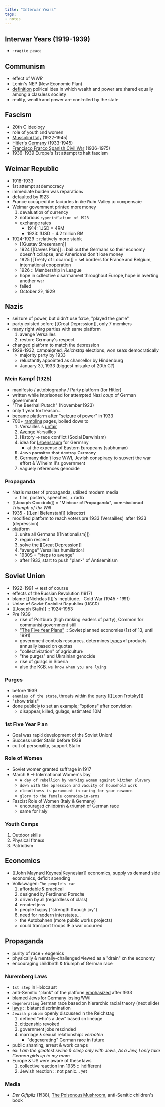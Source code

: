 ```yaml
---
title: "Interwar Years"
tags:
- notes
---
```

## Interwar Years (1919-1939)
- `Fragile peace`
## Communism
 - effect of WWI?
 - Lenin's NEP (New Economic Plan)
 - <u>definition</u> political idea in which wealth and power are shared equally among a classless society
 - reality, wealth and power are controlled by the state
## Fascism
- 20th C ideology
- role of youth and women
- <u>Mussolini Italy</u> (1922-1945)
- <u>Hitler's Germany</u> (1933-1945)
- <u>Francisco Franco Spanish Civil War</u> (1936-1975)
- 1936-1939 Europe's 1st attempt to halt fascism
## Weimar Republic
- 1918-1933
- 1st attempt at democracy
- immediate burden was reparations
- defaulted by 1923
- France occupied the factories in the Ruhr Valley to compensate
- Weimar government printed more money
	1. devaluation of currency
	2. notorious `hyperinflation of 1923`
	- exchange rates
		- 1914: 1USD = 4RM
		- 1923: 1USD = 4.2 trillion RM
- 1924-1929 :: relatively more stable
	- [[Gustav Stresemann]]
	- 1924 [[Dawes Plan]] :: bail out the Germans so their economy doesn't collapse, and Americans don't lose money
	- 1925 [[Treaty of Locarno]] :: set borders for France and Belgium, international cooperation
	- 1926 :: Membership in League
	- hope in collective disarmament throughout Europe, hope in averting another war
	- failed
	- October 29, 1929
## Nazis
- seizure of power, but didn't use force, "played the game"
- party existed before [[Great Depression]], only 7 members
- many right wing parties with same platform
	1. avenge Versailles
	2. restore Germany's respect
- changed platform to match the depression
- 1929-1932, campaigned, *Reichstag* elections, won seats democratically
	- majority party by 1933
	- reluctantly appointed as chancellor by Hindenburg
	- January 30, 1933 (biggest mistake of 20th C?)
### Mein Kampf (1925)
- manifesto / autobiography / Party platform (for Hitler)
- written while imprisoned for attempted Nazi *coup* of German government
- "The Beerhall Putsch" (November 1923)
- only 1 year for treason...
- became platform <u>after</u> "seizure of power" in 1933
- 700+ <u>rambling</u> pages, boiled down to
	1. Versailles is <u>unfair</u>
	2. <u>Avenge</u> Versailles
	3. History -> race conflict (Social Darwinism)
	4. idea for <u>Lebensraum</u> for Germany
		- at the expense of Eastern Europeans (subhuman)
	5. Jews parasites that destroy Germany
	6. Germany didn't lose WWI, Jewish conspiracy to subvert the war effort & Wilhelm II's government
	7. vaguely references genocide
### Propaganda
- Nazis master of propaganda, utilized modern media
	- film, posters, speeches, + radio
- [[Joseph Goebbels]] :: "Minister of Propaganda", commissioned *Triumph of the Will*
- 1935 - [[Leni Riefenstahl]] (director)
- modified platform to reach voters pre 1933 (Versailles), after 1933 (depression)
- platform
	1. unite all Germans ([[Nationalism]])
	2. regain respect
	3. solve the [[Great Depression]]
	4. "avenge" Versailles humiliation!
	- 1930S = "steps to avenge"
	- after 1933, start to push "plank" of Antisemitism
## Soviet Union
- 1922-1991 -> rest of course
- effects of the Russian Revolution (1917)
- blame [[Nicholas II]]'s ineptitude... Cold War (1945 - 1991)
- Union of Soviet Socialist Republics (USSR)
- [[Joseph Stalin]] :: 1924-1953
- Pre 1939
	- rise of Politburo (high ranking leaders of party), Common for communist government still
	- <u>"The Five Year Plans"</u> :: Soviet planned economies (1st of 13, until 1991)
	- government controls resources, determines <u>types</u> of products annually based on quotas
	- "collectivization" of agriculture
	- "the purges" and Ukrainian genocide
	- rise of gulags in Siberia
	- also the KGB. `we know when you are lying`
### Purges
- before 1939
- `enemies of the state`, threats within the party ([[Leon Trotsky]])
- "show trials"
- done publicly to set an example; "options" after conviction
	- disappear, killed, gulags, estimated 10M
### 1st Five Year Plan
- Goal was rapid development of the Soviet Union!
- Success under Stalin before 1939
- cult of personality, support Stalin
### Role of Women
- Soviet women granted suffrage in 1917
- March 8 -> International Women's Day
	- `A day of rebellion by working women against kitchen slavery`
	- `down with the opression and vacuity of household work`
	- `cleanliness is paramount in caring for your newborn`
	- `glory to the female comrades-in-arms`
- Fascist Role of Women (Italy & Germany)
	- encouraged childbirth & triumph of German race
	- same for Italy
### Youth Camps
1. Outdoor skills
2. Physical fitness
3. Patriotism
## Economics
- [[John Maynard Keynes|Keynesian]] economics, supply vs demand side economics, deficit spending
- Volkswagen: `The people's car`
	1. affordable & practical
	2. designed by Ferdinand Porsche
	3. driven by all (regardless of class)
	4. created jobs
	5. people happy ("strength through joy")
	6. need for modern interstates...
	- the Autobahnen (more public works projects)
	- could transport troops IF a war occurred
## Propaganda
- purity of race + eugenics
- physically & mentally-challenged viewed as a "drain" on the economy
- encouraging childbirth & triumph of German race
### Nuremberg Laws
- `1st step` in Holocaust
- anti-Semitic "plank" of the platform <u>emphasized</u> after 1933
- blamed Jews for Germany losing WWI
- `degenerating` German race based on hierarchic racial theory (next slide)
- <u>laws</u> :: blatant discrimination
- `Jewish problem` openly discussed in the Reichstag
	1. defined "who's a Jew" based on lineage
	2. citizenship revoked
	3. government jobs rescinded
	4. marriage & sexual relationships *verboten*
		- "degenerating" German race in future
- public shaming, arrest & work camps
- ex: *I am the greatest swine & sleep only with Jews*, *As a Jew, I only take German girls up to my room*
- Europe & US were aware of these laws
	1. collective reaction inn 1935 :: indifferent
	2. Jewish reaction :: not panic... yet
### Media
- *Der Giftpilz* (1938), <u>The Poisonous Mushroom</u>, anti-Semitic children's book
